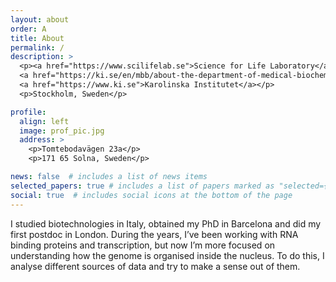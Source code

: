 ```yaml
---
layout: about
order: A
title: About
permalink: /
description: >
  <p><a href="https://www.scilifelab.se">Science for Life Laboratory</a>,
  <a href="https://ki.se/en/mbb/about-the-department-of-medical-biochemistry-and-biophysics">Department of Medical Biochemistry and Biophysics</a>, 
  <a href="https://www.ki.se">Karolinska Institutet</a></p>
  <p>Stockholm, Sweden</p>

profile:
  align: left
  image: prof_pic.jpg
  address: >
    <p>Tomtebodavägen 23a</p>
    <p>171 65 Solna, Sweden</p>

news: false  # includes a list of news items
selected_papers: true # includes a list of papers marked as "selected={true}"
social: true  # includes social icons at the bottom of the page
---
```


I studied biotechnologies in Italy, obtained my PhD in Barcelona and did my first postdoc in London. During the years, I’ve been working with RNA binding proteins and transcription, but now I’m more focused on understanding how the genome is organised inside the nucleus. To do this, I analyse different sources of data and try to make a sense out of them.
